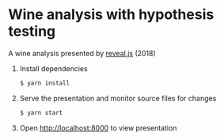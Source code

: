 # Wine analysis with hypothesis testing 

A wine analysis presented by [reveal.js](https://revealjs.com/) (2018)

1. Install dependencies
   ```sh
   $ yarn install
   ```

2. Serve the presentation and monitor source files for changes
   ```sh
   $ yarn start
   ```

3. Open <http://localhost:8000> to view presentation
